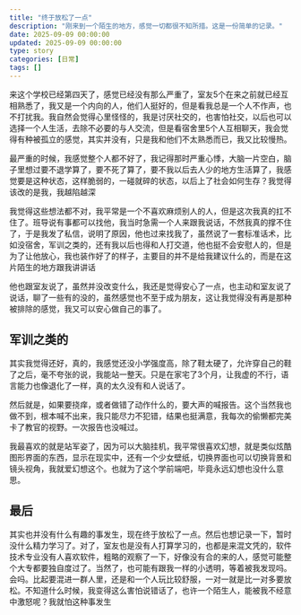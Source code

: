 ```yaml
---
title: "终于放松了一点"
description: "刚来到一个陌生的地方，感觉一切都很不知所措。这是一份简单的记录。"
date: 2025-09-09 00:00:00
updated: 2025-09-09 00:00:00
type: story
categories: [日常]
tags: []
---
```


来这个学校已经第四天了，感觉已经没有那么严重了，室友5个在来之前就已经互相熟悉了，我又是一个内向的人，他们人挺好的，但是看我总是一个人不作声，也不打扰我。我自然会觉得心里怪怪的，我是讨厌社交的，也害怕社交，以后也可以选择一个人生活，去除不必要的与人交流，但是看宿舍里5个人互相聊天，我会觉得有种被孤立的感觉，其实并没有，只是我和他们不太熟悉而已，我又比较慢热。

最严重的时候，我感觉整个人都不好了，我记得那时严重心悸，大脑一片空白，脑子里想过要不退学算了，要不死了算了，要不我以后去人少的地方生活算了，我感觉要是这种状态，这样脆弱的，一碰就碎的状态，以后上了社会如何生存？我觉得该改的是我，我越陷越深

我觉得这些想法都不对，我平常是一个不喜欢麻烦别人的人，但是这次我真的扛不住了。班导说有事都可以找他，我当时急需一个人来跟我说话，不然我真的撑不住了，于是我发了私信，说明了原因，他也过来找我了，虽然说了一套标准话术，比如没宿舍，军训之类的，还有我以后也得和人打交道，他也挺不会安慰人的，但是为了让他放心，我也装作好了的样子，主要目的并不是给我建议什么的，而是在这片陌生的地方跟我讲讲话

他也跟室友说了，虽然并没改变什么，我还是觉得安心了一点，也主动和室友说了说话，聊了一些有的没的，虽然感觉也不至于成为朋友，这让我觉得没有再是那种被排除的感觉，我又可以安心做自己的事了。

## 军训之类的

其实我觉得还好，真的，我感觉还没小学强度高，除了鞋太硬了，允许穿自己的鞋了之后，毫不夸张的说，我能站一整天。只是在家宅了3个月，让我虚的不行，语言能力也像退化了一样，真的太久没有和人说话了。

然后就是，如果要挠痒，或者做错了动作什么的，要大声的喊报告。这个当然我也做不到，根本喊不出来，我只能尽力不犯错，结果也挺满意，我每次的偷懒都完美卡了教官的视野。一次报告也没喊过。

我最喜欢的就是站军姿了，因为可以大脑挂机，我平常很喜欢幻想，就是类似炫酷图形界面的东西，显示在现实中，还有一个少女壁纸，切换界面也可以切换背景和镜头视角，我就爱幻想这个。也就为了这个学前端吧，毕竟永远幻想也没什么意思。

## 最后

其实也并没有什么有趣的事发生，现在终于放松了一点。然后也想记录一下，暂时没什么精力学习了。对了，室友也是没有人打算学习的，也都是来混文凭的，软件技术专业没有人喜欢软件，粗略的观察了一下，好像没有合的来的人，感觉可能整个大专都要独自度过了。当然了，也可能有跟我一样的小透明，等着被我发现吗。会吗。比起要混进一群人里，还是和一个人玩比较舒服，一对一就是比一对多要放松。不知道什么时候，我变得这么害怕说错话了，也许一个陌生人，能被我不经意中激怒呢？我就怕这种事发生